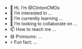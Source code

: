 - 👋 Hi, I’m @ClintonCMOs
- 👀 I’m interested in ...
- 🌱 I’m currently learning ...
- 💞️ I’m looking to collaborate on ...
- 📫 How to reach me ...
- 😄 Pronouns: ...
- ⚡ Fun fact: ...

<!---
ClintonCMOs/ClintonCMOs is a ✨ special ✨ repository because its `README.md` (this file) appears on your GitHub profile.
You can click the Preview link to take a look at your changes.
--->
